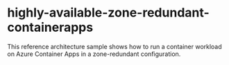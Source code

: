# highly-available-zone-redundant-containerapps
This reference architecture sample shows how to run a container workload on Azure Container Apps in a zone-redundant configuration.
